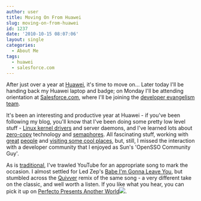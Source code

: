 ```yaml
---
author: user
title: Moving On From Huawei
slug: moving-on-from-huawei
id: 1237
date: '2010-10-15 08:07:06'
layout: single
categories:
  - About Me
tags:
  - huawei
  - salesforce.com
---
```


After just over a year at [Huawei](http://www.huawei.com/), it's time to move on... Later today I'll be handing back my Huawei laptop and badge; on Monday I'll be attending orientation at [Salesforce.com](http://salesforce.com/), where I'll be joining the [developer evangelism team](http://developer.force.com/).

It's been an interesting and productive year at Huawei - if you've been following my blog, you'll know that I've been doing some pretty low level stuff - [Linux kernel drivers](http://blog.superpat.com/2010/05/04/a-simple-block-driver-for-linux-kernel-2-6-31/) and server daemons, and I've learned lots about [zero-copy](http://blog.superpat.com/2010/06/01/zero-copy-in-linux-with-sendfile-and-splice/) technology and [semaphores](http://blog.superpat.com/2010/07/14/semaphores-on-linux-sem_init-vs-sem_open/). All fascinating stuff, working with [great](http://www.cryptoclarity.com/James_P_Hughes/James_P_Hughes.html) [people](http://www.spcoast.com/wiki/index.php/John_Plocher) and [visiting some cool places](http://blog.superpat.com/2010/03/14/a-weekend-in-xian/), but, still, I missed the interaction with a developer community that I enjoyed as Sun's 'OpenSSO Community Guy'.

As is [traditional](http://blog.superpat.com/2009/09/18/leaving-here/), I've trawled YouTube for an appropriate song to mark the occasion. I almost settled for Led Zep's [Babe I'm Gonna Leave You](http://www.youtube.com/watch?v=HFIORuvNa9I), but stumbled across the [Quivver](http://en.wikipedia.org/wiki/Quivver) remix of the same song - a very different take on the classic, and well worth a listen. If you like what you hear, you can pick it up on [Perfecto Presents Another World](http://www.amazon.com/gp/product/B00004WGVW?ie=UTF8&tag=superpatterns-20&linkCode=as2&camp=1789&creative=390957&creativeASIN=B00004WGVW)![](http://www.assoc-amazon.com/e/ir?t=superpatterns-20&l=as2&o=1&a=B00004WGVW).

<object classid="clsid:d27cdb6e-ae6d-11cf-96b8-444553540000" object="" width="450" height="361" codebase="http://download.macromedia.com/pub/shockwave/cabs/flash/swflash.cab#version=6,0,40,0"><param name="allowFullScreen" value="true"><param name="allowscriptaccess" value="always"><param name="src" value="http://www.youtube.com/v/D6I7_b4vOR4?fs=1&amp;hl=en_US"><param name="allowfullscreen" value="true"><embed type="application/x-shockwave-flash" width="450" height="361" src="http://www.youtube.com/v/D6I7_b4vOR4?fs=1&amp;hl=en_US" allowscriptaccess="always" allowfullscreen="true"></object>